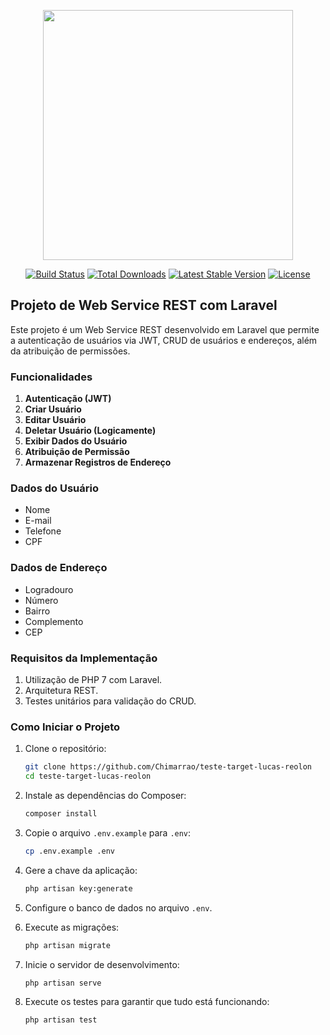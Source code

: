 <p align="center"><a href="https://laravel.com" target="_blank"><img src="https://raw.githubusercontent.com/laravel/art/master/logo-lockup/5%20SVG/2%20CMYK/1%20Full%20Color/laravel-logolockup-cmyk-red.svg" width="400"></a></p>

<p align="center">
<a href="https://travis-ci.org/laravel/framework"><img src="https://travis-ci.org/laravel/framework.svg" alt="Build Status"></a>
<a href="https://packagist.org/packages/laravel/framework"><img src="https://img.shields.io/packagist/dt/laravel/framework" alt="Total Downloads"></a>
<a href="https://packagist.org/packages/laravel/framework"><img src="https://img.shields.io/packagist/v/laravel/framework" alt="Latest Stable Version"></a>
<a href="https://packagist.org/packages/laravel/framework"><img src="https://img.shields.io/packagist/l/laravel/framework" alt="License"></a>
</p>

## Projeto de Web Service REST com Laravel

Este projeto é um Web Service REST desenvolvido em Laravel que permite a autenticação de usuários via JWT, CRUD de usuários e endereços, além da atribuição de permissões.

### Funcionalidades

1. **Autenticação (JWT)**
2. **Criar Usuário**
3. **Editar Usuário**
4. **Deletar Usuário (Logicamente)**
5. **Exibir Dados do Usuário**
6. **Atribuição de Permissão**
7. **Armazenar Registros de Endereço**

### Dados do Usuário

- Nome
- E-mail
- Telefone
- CPF

### Dados de Endereço

- Logradouro
- Número
- Bairro
- Complemento
- CEP

### Requisitos da Implementação

1. Utilização de PHP 7 com Laravel.
2. Arquitetura REST.
3. Testes unitários para validação do CRUD.

### Como Iniciar o Projeto

1. Clone o repositório:

   ```bash
   git clone https://github.com/Chimarrao/teste-target-lucas-reolon
   cd teste-target-lucas-reolon
   ```
2. Instale as dependências do Composer:

   ```bash
   composer install
   ```
3. Copie o arquivo `.env.example` para `.env`:

   ```bash
   cp .env.example .env
   ```
4. Gere a chave da aplicação:

   ```bash
   php artisan key:generate
   ```
5. Configure o banco de dados no arquivo `.env`.
6. Execute as migrações:

   ```bash
   php artisan migrate
   ```
7. Inicie o servidor de desenvolvimento:

   ```bash
   php artisan serve
   ```
8. Execute os testes para garantir que tudo está funcionando:

   ```bash
   php artisan test
   ```

